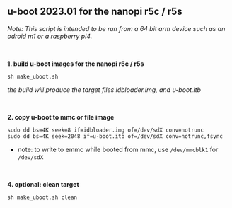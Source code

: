 ## u-boot 2023.01 for the nanopi r5c / r5s

<i>Note: This script is intended to be run from a 64 bit arm device such as an odroid m1 or a raspberry pi4.</i>

<br/>

**1. build u-boot images for the nanopi r5c / r5s**
```
sh make_uboot.sh
```

<i>the build will produce the target files idbloader.img, and u-boot.itb</i>

<br/>

**2. copy u-boot to mmc or file image**
```
sudo dd bs=4K seek=8 if=idbloader.img of=/dev/sdX conv=notrunc
sudo dd bs=4K seek=2048 if=u-boot.itb of=/dev/sdX conv=notrunc,fsync
```
* note: to write to emmc while booted from mmc, use ```/dev/mmcblk1``` for ```/dev/sdX```

<br/>

**4. optional: clean target**
```
sh make_uboot.sh clean
```

